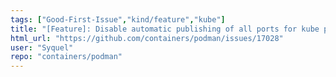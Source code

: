 ```yaml
---
tags: ["Good-First-Issue","kind/feature","kube"]
title: "[Feature]: Disable automatic publishing of all ports for kube play"
html_url: "https://github.com/containers/podman/issues/17028"
user: "Syquel"
repo: "containers/podman"
---
```


